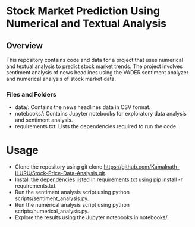 # Stock Market Prediction Using Numerical and Textual Analysis
## Overview
This repository contains code and data for a project that uses numerical and textual analysis to predict stock market trends. The project involves sentiment analysis of news headlines using the VADER sentiment analyzer and numerical analysis of stock market data.

### Files and Folders
* data/: Contains the news headlines data in CSV format.
* notebooks/: Contains Jupyter notebooks for exploratory data analysis and sentiment analysis.
* requirements.txt: Lists the dependencies required to run the code.

# Usage
* Clone the repository using git clone https://github.com/Kamalnath-ILURU/Stock-Price-Data-Analysis.git.
* Install the dependencies listed in requirements.txt using pip install -r requirements.txt.
* Run the sentiment analysis script using python scripts/sentiment_analysis.py.
* Run the numerical analysis script using python scripts/numerical_analysis.py.
* Explore the results using the Jupyter notebooks in notebooks/.



